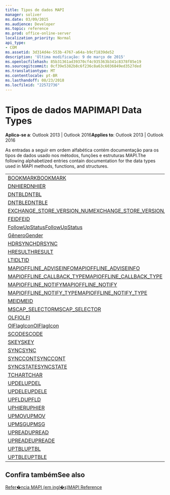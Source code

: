 ```yaml
---
title: Tipos de dados MAPI
manager: soliver
ms.date: 03/09/2015
ms.audience: Developer
ms.topic: reference
ms.prod: office-online-server
localization_priority: Normal
api_type:
- COM
ms.assetid: 3d314d4e-553b-4767-a64a-b9cf1839de52
description: 'Última modificação: 9 de março de 2015'
ms.openlocfilehash: 85b31361ad39370cf4c935363b341c8378f85e19
ms.sourcegitcommit: 0cf39e5382b8c6f236c8a63c6036849ed3527ded
ms.translationtype: MT
ms.contentlocale: pt-BR
ms.lasthandoff: 08/23/2018
ms.locfileid: "22572736"
---
```

# <a name="mapi-data-types"></a><span data-ttu-id="4ff9d-103">Tipos de dados MAPI</span><span class="sxs-lookup"><span data-stu-id="4ff9d-103">MAPI Data Types</span></span>

  
  
<span data-ttu-id="4ff9d-104">**Aplica-se a**: Outlook 2013 | Outlook 2016</span><span class="sxs-lookup"><span data-stu-id="4ff9d-104">**Applies to**: Outlook 2013 | Outlook 2016</span></span> 
  
<span data-ttu-id="4ff9d-105">As entradas a seguir em ordem alfabética contém documentação para os tipos de dados usado nos métodos, funções e estruturas MAPI.</span><span class="sxs-lookup"><span data-stu-id="4ff9d-105">The following alphabetized entries contain documentation for the data types used in MAPI methods, functions, and structures.</span></span> 
  
||
|:-----|
|[<span data-ttu-id="4ff9d-106">BOOKMARK</span><span class="sxs-lookup"><span data-stu-id="4ff9d-106">BOOKMARK</span></span>](bookmark.md) <br/> |
|[<span data-ttu-id="4ff9d-107">DNHIER</span><span class="sxs-lookup"><span data-stu-id="4ff9d-107">DNHIER</span></span>](dnhier.md) <br/> |
|[<span data-ttu-id="4ff9d-108">DNTBL</span><span class="sxs-lookup"><span data-stu-id="4ff9d-108">DNTBL</span></span>](dntbl.md) <br/> |
|[<span data-ttu-id="4ff9d-109">DNTBLE</span><span class="sxs-lookup"><span data-stu-id="4ff9d-109">DNTBLE</span></span>](dntble.md) <br/> |
|[<span data-ttu-id="4ff9d-110">EXCHANGE_STORE_VERSION_NUM</span><span class="sxs-lookup"><span data-stu-id="4ff9d-110">EXCHANGE_STORE_VERSION_NUM</span></span>](exchange_store_version_num.md) <br/> |
|[<span data-ttu-id="4ff9d-111">FEID</span><span class="sxs-lookup"><span data-stu-id="4ff9d-111">FEID</span></span>](feid.md) <br/> |
|[<span data-ttu-id="4ff9d-112">FollowUpStatus</span><span class="sxs-lookup"><span data-stu-id="4ff9d-112">FollowUpStatus</span></span>](followupstatus.md) <br/> |
|[<span data-ttu-id="4ff9d-113">Gênero</span><span class="sxs-lookup"><span data-stu-id="4ff9d-113">Gender</span></span>](gender.md) <br/> |
|[<span data-ttu-id="4ff9d-114">HDRSYNC</span><span class="sxs-lookup"><span data-stu-id="4ff9d-114">HDRSYNC</span></span>](hdrsync.md) <br/> |
|[<span data-ttu-id="4ff9d-115">HRESULT</span><span class="sxs-lookup"><span data-stu-id="4ff9d-115">HRESULT</span></span>](hresult.md) <br/> |
|[<span data-ttu-id="4ff9d-116">LTID</span><span class="sxs-lookup"><span data-stu-id="4ff9d-116">LTID</span></span>](ltid.md) <br/> |
|[<span data-ttu-id="4ff9d-117">MAPIOFFLINE_ADVISEINFO</span><span class="sxs-lookup"><span data-stu-id="4ff9d-117">MAPIOFFLINE_ADVISEINFO</span></span>](mapioffline_adviseinfo.md) <br/> |
|[<span data-ttu-id="4ff9d-118">MAPIOFFLINE_CALLBACK_TYPE</span><span class="sxs-lookup"><span data-stu-id="4ff9d-118">MAPIOFFLINE_CALLBACK_TYPE</span></span>](mapioffline_callback_type.md) <br/> |
|[<span data-ttu-id="4ff9d-119">MAPIOFFLINE_NOTIFY</span><span class="sxs-lookup"><span data-stu-id="4ff9d-119">MAPIOFFLINE_NOTIFY</span></span>](mapioffline_notify.md) <br/> |
|[<span data-ttu-id="4ff9d-120">MAPIOFFLINE_NOTIFY_TYPE</span><span class="sxs-lookup"><span data-stu-id="4ff9d-120">MAPIOFFLINE_NOTIFY_TYPE</span></span>](mapioffline_notify_type.md) <br/> |
|[<span data-ttu-id="4ff9d-121">MEID</span><span class="sxs-lookup"><span data-stu-id="4ff9d-121">MEID</span></span>](meid.md) <br/> |
|[<span data-ttu-id="4ff9d-122">MSCAP_SELECTOR</span><span class="sxs-lookup"><span data-stu-id="4ff9d-122">MSCAP_SELECTOR</span></span>](mscap_selector.md) <br/> |
|[<span data-ttu-id="4ff9d-123">OLFI</span><span class="sxs-lookup"><span data-stu-id="4ff9d-123">OLFI</span></span>](olfi.md) <br/> |
|[<span data-ttu-id="4ff9d-124">OlFlagIcon</span><span class="sxs-lookup"><span data-stu-id="4ff9d-124">OlFlagIcon</span></span>](olflagicon.md) <br/> |
|[<span data-ttu-id="4ff9d-125">SCODE</span><span class="sxs-lookup"><span data-stu-id="4ff9d-125">SCODE</span></span>](scode.md) <br/> |
|[<span data-ttu-id="4ff9d-126">SKEY</span><span class="sxs-lookup"><span data-stu-id="4ff9d-126">SKEY</span></span>](skey.md) <br/> |
|[<span data-ttu-id="4ff9d-127">SYNC</span><span class="sxs-lookup"><span data-stu-id="4ff9d-127">SYNC</span></span>](sync.md) <br/> |
|[<span data-ttu-id="4ff9d-128">SYNCCONT</span><span class="sxs-lookup"><span data-stu-id="4ff9d-128">SYNCCONT</span></span>](synccont.md) <br/> |
|[<span data-ttu-id="4ff9d-129">SYNCSTATE</span><span class="sxs-lookup"><span data-stu-id="4ff9d-129">SYNCSTATE</span></span>](syncstate.md) <br/> |
|[<span data-ttu-id="4ff9d-130">TCHAR</span><span class="sxs-lookup"><span data-stu-id="4ff9d-130">TCHAR</span></span>](tchar.md) <br/> |
|[<span data-ttu-id="4ff9d-131">UPDEL</span><span class="sxs-lookup"><span data-stu-id="4ff9d-131">UPDEL</span></span>](updel.md) <br/> |
|[<span data-ttu-id="4ff9d-132">UPDELE</span><span class="sxs-lookup"><span data-stu-id="4ff9d-132">UPDELE</span></span>](updele.md) <br/> |
|[<span data-ttu-id="4ff9d-133">UPFLD</span><span class="sxs-lookup"><span data-stu-id="4ff9d-133">UPFLD</span></span>](upfld.md) <br/> |
|[<span data-ttu-id="4ff9d-134">UPHIER</span><span class="sxs-lookup"><span data-stu-id="4ff9d-134">UPHIER</span></span>](uphier.md) <br/> |
|[<span data-ttu-id="4ff9d-135">UPMOV</span><span class="sxs-lookup"><span data-stu-id="4ff9d-135">UPMOV</span></span>](upmov.md) <br/> |
|[<span data-ttu-id="4ff9d-136">UPMSG</span><span class="sxs-lookup"><span data-stu-id="4ff9d-136">UPMSG</span></span>](upmsg.md) <br/> |
|[<span data-ttu-id="4ff9d-137">UPREAD</span><span class="sxs-lookup"><span data-stu-id="4ff9d-137">UPREAD</span></span>](upread.md) <br/> |
|[<span data-ttu-id="4ff9d-138">UPREADE</span><span class="sxs-lookup"><span data-stu-id="4ff9d-138">UPREADE</span></span>](upreade.md) <br/> |
|[<span data-ttu-id="4ff9d-139">UPTBL</span><span class="sxs-lookup"><span data-stu-id="4ff9d-139">UPTBL</span></span>](uptbl.md) <br/> |
|[<span data-ttu-id="4ff9d-140">UPTBLE</span><span class="sxs-lookup"><span data-stu-id="4ff9d-140">UPTBLE</span></span>](uptble.md) <br/> |
   
## <a name="see-also"></a><span data-ttu-id="4ff9d-141">Confira também</span><span class="sxs-lookup"><span data-stu-id="4ff9d-141">See also</span></span>



[<span data-ttu-id="4ff9d-142">Refer�ncia MAPI (em ingl�s)</span><span class="sxs-lookup"><span data-stu-id="4ff9d-142">MAPI Reference</span></span>](mapi-reference.md)

